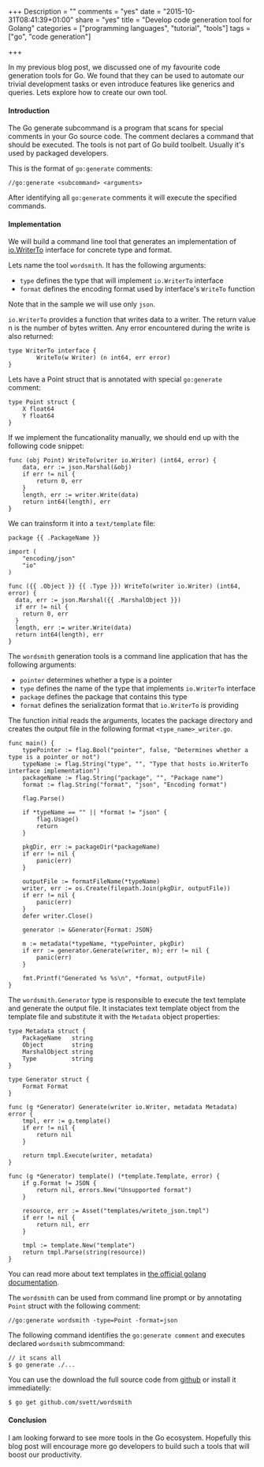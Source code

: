 +++
Description = ""
comments = "yes"
date = "2015-10-31T08:41:39+01:00"
share = "yes"
title = "Develop code generation tool for Golang"
categories = ["programming languages", "tutorial", "tools"]
tags = ["go", "code generation"]

+++

In my previous blog post, we discussed one of my favourite code generation tools
for Go. We found that they can be used to automate our trivial development tasks
or even introduce features like generics and queries. Lets explore how to
create our own tool.

#### Introduction

The Go generate subcommand is a program that scans for special comments in your
Go source code. The comment declares a command that should be executed. The
tools is not part of Go build toolbelt. Usually it's used by packaged
developers.

This is the format of `go:generate` comments:

``` 
//go:generate <subcommand> <arguments>
```

After identifying all `go:generate` comments it will execute the specified
commands.

#### Implementation 

We will build a command line tool that generates an implementation of 
[io.WriterTo](https://golang.org/pkg/io/#WriterTo) interface for concrete type
and format. 

Lets name the tool `wordsmith`. It has the following arguments:
- `type` defines the type that will implement `io.WriterTo` interface
- `format` defines the encoding format used by interface's `WriteTo` function

Note that in the sample we will use only `json`.

`io.WriterTo` provides a function that writes data to a writer. The return value
n is the number of bytes written. Any error encountered during the write is
also returned:

```
type WriterTo interface {
        WriteTo(w Writer) (n int64, err error)
}
```

Lets have a Point struct that is annotated with special `go:generate` comment:

```
type Point struct {
	X float64
	Y float64
}
```

If we implement the funcationality manually, we should end up with the following
code snippet:

```
func (obj Point) WriteTo(writer io.Writer) (int64, error) {
	data, err := json.Marshal(&obj)
	if err != nil {
		return 0, err
	}
	length, err := writer.Write(data)
	return int64(length), err
}
```

We can trainsform it into a `text/template` file:

```
package {{ .PackageName }}

import (
	"encoding/json"
	"io"
)

func ({{ .Object }} {{ .Type }}) WriteTo(writer io.Writer) (int64, error) {
  data, err := json.Marshal({{ .MarshalObject }})
  if err != nil {
  	return 0, err
  }
  length, err := writer.Write(data)
  return int64(length), err
}
```

The `wordsmith` generation tools is a command line application that has the
following arguments:

- `pointer` determines whether a type is a pointer
- `type` defines the name of the type that implements `io.WriterTo` interface
- `package` defines the package that contains this type
- `format` defines the serialization format that `io.WriterTo` is providing

The function initial reads the arguments, locates the package directory and
creates the output file in the following format `<type_name>_writer.go`.

```
func main() {
	typePointer := flag.Bool("pointer", false, "Determines whether a type is a pointer or not")
	typeName := flag.String("type", "", "Type that hosts io.WriterTo interface implementation")
	packageName := flag.String("package", "", "Package name")
	format := flag.String("format", "json", "Encoding format")

	flag.Parse()

	if *typeName == "" || *format != "json" {
		flag.Usage()
		return
	}

	pkgDir, err := packageDir(*packageName)
	if err != nil {
		panic(err)
	}

	outputFile := formatFileName(*typeName)
	writer, err := os.Create(filepath.Join(pkgDir, outputFile))
	if err != nil {
		panic(err)
	}
	defer writer.Close()

	generator := &Generator{Format: JSON}

	m := metadata(*typeName, *typePointer, pkgDir)
	if err := generator.Generate(writer, m); err != nil {
		panic(err)
	}

	fmt.Printf("Generated %s %s\n", *format, outputFile)
}
```

The `wordsmith.Generator` type is responsible to execute the text template and
generate the output file. It instaciates text template object from the template
file and substitute it with the `Metadata` object properties:

```
type Metadata struct {
	PackageName   string
	Object        string
	MarshalObject string
	Type          string
}

type Generator struct {
	Format Format
}

func (g *Generator) Generate(writer io.Writer, metadata Metadata) error {
	tmpl, err := g.template()
	if err != nil {
		return nil
	}

	return tmpl.Execute(writer, metadata)
}

func (g *Generator) template() (*template.Template, error) {
	if g.Format != JSON {
		return nil, errors.New("Unsupported format")
	}

	resource, err := Asset("templates/writeto_json.tmpl")
	if err != nil {
		return nil, err
	}

	tmpl := template.New("template")
	return tmpl.Parse(string(resource))
}
```

You can read more about text templates in [the official golang
documentation](https://golang.org/pkg/text/template/). 

The `wordsmith` can be used from command line prompt or by annotating `Point`
struct with the following comment:

```
//go:generate wordsmith -type=Point -format=json
```

The following command identifies the `go:generate comment` and executes
declared `wordsmith` submcommand:

```
// it scans all
$ go generate ./...
```

You can use the download the full source code from [github](http://github.com/svett/wordsmith)
or install it immediatelly:

```
$ go get github.com/svett/wordsmith
```

#### Conclusion

I am looking forward to see more tools in the Go ecosystem. Hopefully this
blog post will encourage more go developers to build such a tools that will boost
our productivity.
